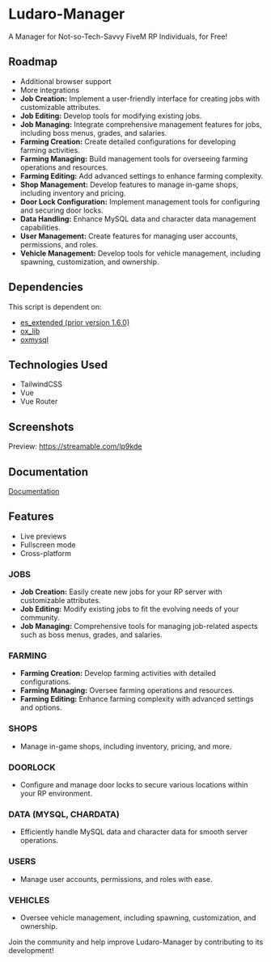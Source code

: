 # Ludaro-Manager

A Manager for Not-so-Tech-Savvy FiveM RP Individuals, for Free!

## Roadmap

- Additional browser support
- More integrations
- **Job Creation:** Implement a user-friendly interface for creating jobs with customizable attributes.
- **Job Editing:** Develop tools for modifying existing jobs.
- **Job Managing:** Integrate comprehensive management features for jobs, including boss menus, grades, and salaries.
- **Farming Creation:** Create detailed configurations for developing farming activities.
- **Farming Managing:** Build management tools for overseeing farming operations and resources.
- **Farming Editing:** Add advanced settings to enhance farming complexity.
- **Shop Management:** Develop features to manage in-game shops, including inventory and pricing.
- **Door Lock Configuration:** Implement management tools for configuring and securing door locks.
- **Data Handling:** Enhance MySQL data and character data management capabilities.
- **User Management:** Create features for managing user accounts, permissions, and roles.
- **Vehicle Management:** Develop tools for vehicle management, including spawning, customization, and ownership.

## Dependencies

This script is dependent on:
- [es_extended (prior version 1.6.0)](https://github.com/esx-framework/esx_core)
- [ox_lib](https://github.com/overextended/ox_lib)
- [oxmysql](https://github.com/overextended/ox_lib)

## Technologies Used

- TailwindCSS
- Vue
- Vue Router

## Screenshots
Preview:
https://streamable.com/lp9kde

## Documentation

[Documentation](https://github.com/Ludaro1024/ludaro_manager/wiki)

## Features

- Live previews
- Fullscreen mode
- Cross-platform

### JOBS

- **Job Creation:** Easily create new jobs for your RP server with customizable attributes.
- **Job Editing:** Modify existing jobs to fit the evolving needs of your community.
- **Job Managing:** Comprehensive tools for managing job-related aspects such as boss menus, grades, and salaries.

### FARMING

- **Farming Creation:** Develop farming activities with detailed configurations.
- **Farming Managing:** Oversee farming operations and resources.
- **Farming Editing:** Enhance farming complexity with advanced settings and options.

### SHOPS

- Manage in-game shops, including inventory, pricing, and more.

### DOORLOCK

- Configure and manage door locks to secure various locations within your RP environment.

### DATA (MYSQL, CHARDATA)

- Efficiently handle MySQL data and character data for smooth server operations.

### USERS

- Manage user accounts, permissions, and roles with ease.

### VEHICLES

- Oversee vehicle management, including spawning, customization, and ownership.

Join the community and help improve Ludaro-Manager by contributing to its development!